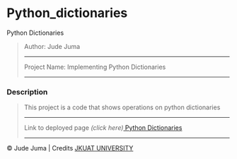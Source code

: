# Python_dictionaries
Python Dictionaries

>Author: Jude Juma
>
>---------------------------
>
>Project Name: Implementing Python Dictionaries
>
>---------------------------
>
### Description
> This project is a code that shows operations on python dictionaries 
>
>---------------------------
>
>Link to deployed page _(click here)_<a href="https://github.com/judejuma/python_dictionaries/" title="Title"> Python Dictionaries</a>
>
>---------------------------

&copy; Jude Juma  | Credits <a href="http://jkuat.ac.ke/campuses/nairobicbd/" title="Title">JKUAT UNIVERSITY</a>
